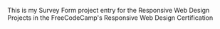 This is my Survey Form  project entry for the Responsive Web Design Projects in the FreeCodeCamp's Responsive Web Design Certification
